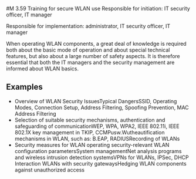 #M 3.59 Training for secure WLAN use
Responsible for initiation: IT security officer, IT manager

Responsible for implementation: administrator, IT security officer, IT manager

When operating WLAN components, a great deal of knowledge is required both about the basic mode of operation and about special technical features, but also about a large number of safety aspects. It is therefore essential that both the IT managers and the security management are informed about WLAN basics.



## Examples 
* Overview of WLAN Security IssuesTypical DangersSSID, Operating Modes, Connection Setup, Address Filtering, Spoofing Prevention, MAC Address Filtering
* Selection of suitable security mechanisms, authentication and safeguarding of communicationWEP, WPA, WPA2, IEEE 802.11i, IEEE 802.1X key management in TKIP, CCMPusw.Wutheautification mechanisms in WLAN, such as: B.EAP, RADIUSRecording of WLANs
* Security measures for WLAN operating security-relevant WLAN configuration parametersSystem managementNet analysis programs and wireless intrusion detection systemsVPNs for WLANs, IPSec, DHCP Interaction WLANs with security gatewaysHedging WLAN components against unauthorized access




